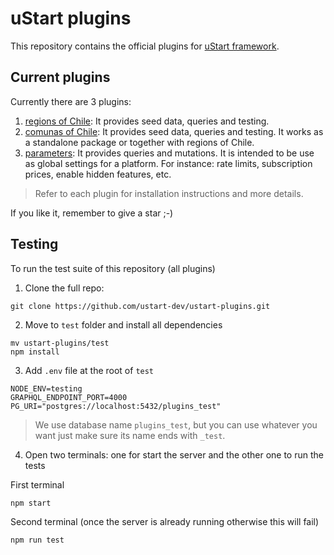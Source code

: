 # uStart plugins

This repository contains the official plugins for [uStart framework](https://ustart.dev).

## Current plugins

Currently there are 3 plugins:

1. [regions of Chile](https://github.com/ustart-dev/ustart-plugins/tree/master/src/regions-of-chile): It provides seed data, queries and testing.
2. [comunas of Chile](https://github.com/ustart-dev/ustart-plugins/tree/master/src/comunas-of-chile): It provides seed data, queries and testing. It works as a standalone package or together with regions of Chile.
3. [parameters](https://github.com/ustart-dev/ustart-plugins/tree/master/src/parameters): It provides queries and mutations. It is intended to be use as global settings for a platform. For instance: rate limits, subscription prices, enable hidden features, etc.

> Refer to each plugin for installation instructions and more details.

If you like it, remember to give a star ;-)

## Testing

To run the test suite of this repository (all plugins)

1. Clone the full repo:

```shell
git clone https://github.com/ustart-dev/ustart-plugins.git
```

2. Move to `test` folder and install all dependencies

```shell
mv ustart-plugins/test
npm install
```

3. Add `.env` file at the root of `test`

```
NODE_ENV=testing
GRAPHQL_ENDPOINT_PORT=4000
PG_URI="postgres://localhost:5432/plugins_test"
```

> We use database name `plugins_test`, but you can use whatever you want just make sure its name ends with `_test`.

4. Open two terminals: one for start the server and the other one to run the tests

First terminal

```shell
npm start
```

Second terminal (once the server is already running otherwise this will fail)

```shell
npm run test
```
